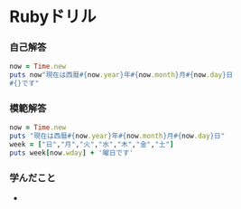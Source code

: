 # Rubyドリル
### 自己解答
```ruby
now = Time.new
puts now"現在は西暦#{now.year}年#{now.month}月#{now.day}日
#{}です"
```

### 模範解答
```ruby
now = Time.new
puts "現在は西暦#{now.year}年#{now.month}月#{now.day}日"
week = ["日","月","火","水","木","金","土"]
puts week[now.wday] + '曜日です'
```

### 学んだこと
-
